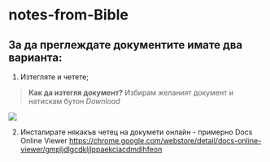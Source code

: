 # notes-from-Bible
## За да преглеждате документите имате два варианта: 
1. Изтегляте и четете; 
>**Как да изтегля документ?**
>Избирам желаният документ и натискам бутон *Download*
<img src="https://drive.google.com/file/d/1h3bsnlVsNZ9H4XrwtBNMaHCVMxAJo5xJ/view?usp=sharing" />

2. Инсталирате някакъв четец на докумети онлайн - примерно Docs Online Viewer https://chrome.google.com/webstore/detail/docs-online-viewer/gmpljdlgcdkljlppaekciacdmdlhfeon 


